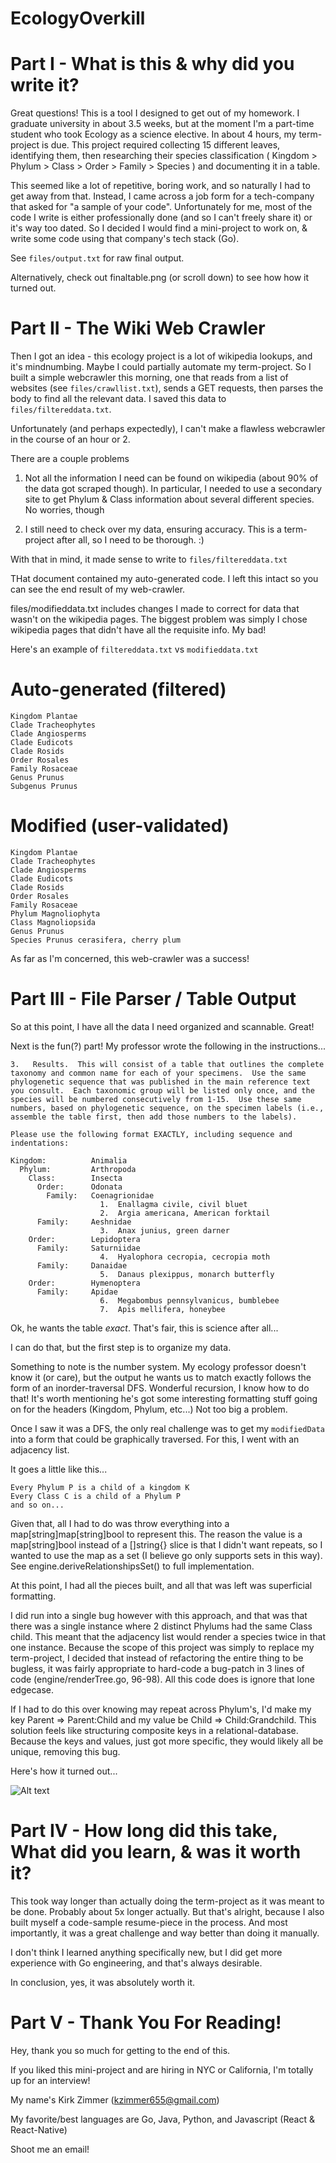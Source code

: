 # EcologyOverkill

# Part I - What is this & why did you write it? 


Great questions! This is a tool I designed to get out of my homework. I graduate university in about 3.5 weeks, but at the moment I'm a part-time student who took Ecology as a science elective. In about 4 hours, my term-project is due. This project required collecting 15 different leaves, identifying them,
then researching their species classification ( Kingdom > Phylum > Class > Order > Family > Species ) and documenting it in a table.

This seemed like a lot of repetitive, boring work, and so naturally I had to get away from that. Instead, I came across a job form for a tech-company that asked for "a sample of your code". Unfortunately for me, most of the code I write is either professionally done (and so I can't freely share it) or it's way too dated. So I decided I would find a mini-project to work on, & write some code using that company's tech stack (Go).


See ```files/output.txt``` for raw final output.

Alternatively, check out finaltable.png (or scroll down) to see how how it turned out.

# Part II - The Wiki Web Crawler
Then I got an idea - this ecology project is a lot of wikipedia lookups, and it's mindnumbing. Maybe I could partially automate my term-project. So I built a simple webcrawler this morning, one that reads from a list of websites (see ```files/crawllist.txt```), sends a GET requests, then parses the body to find all the relevant data. I saved this data to ```files/filtereddata.txt```.

Unfortunately (and perhaps expectedly), I can't make a flawless webcrawler in the course of an hour or 2. 

There are a couple problems

1. Not all the information I need can be found on wikipedia (about 90% of the data got scraped though). In particular, I needed to use a secondary site to get Phylum & Class information about several different species. No worries, though

2. I still need to check over my data, ensuring accuracy. This is a term-project after all, so I need to be thorough. :)

With that in mind, it made sense to write to ```files/filtereddata.txt```

THat document contained my auto-generated code. I left this intact so you can see the end result of my web-crawler. 

files/modifieddata.txt includes changes I made to correct for data that wasn't on the wikipedia pages. The biggest problem was simply I chose wikipedia pages that didn't have all the requisite info. My bad!

Here's an example of ```filtereddata.txt``` vs ```modifieddata.txt```

# Auto-generated (filtered)
```
Kingdom Plantae
Clade Tracheophytes
Clade Angiosperms
Clade Eudicots
Clade Rosids
Order Rosales
Family Rosaceae
Genus Prunus
Subgenus Prunus
```
# Modified (user-validated)
```
Kingdom Plantae
Clade Tracheophytes
Clade Angiosperms
Clade Eudicots
Clade Rosids
Order Rosales
Family Rosaceae
Phylum Magnoliophyta
Class Magnoliopsida
Genus Prunus
Species Prunus cerasifera, cherry plum
```
As far as I'm concerned, this web-crawler was a success!

# Part III - File Parser / Table Output

So at this point, I have all the data I need organized and scannable. Great!

Next is the fun(?) part! My professor wrote the following in the instructions...

```
3.   Results.  This will consist of a table that outlines the complete taxonomy and common name for each of your specimens.  Use the same phylogenetic sequence that was published in the main reference text you consult.  Each taxonomic group will be listed only once, and the species will be numbered consecutively from 1-15.  Use these same numbers, based on phylogenetic sequence, on the specimen labels (i.e., assemble the table first, then add those numbers to the labels).  

Please use the following format EXACTLY, including sequence and indentations: 

Kingdom:          Animalia
  Phylum:         Arthropoda
    Class:        Insecta
      Order:      Odonata
        Family:   Coenagrionidae
                    1.  Enallagma civile, civil bluet
                    2.  Argia americana, American forktail
      Family:     Aeshnidae
                    3.  Anax junius, green darner
    Order:        Lepidoptera
      Family:     Saturniidae
                    4.  Hyalophora cecropia, cecropia moth
      Family:     Danaidae
                    5.  Danaus plexippus, monarch butterfly
    Order:        Hymenoptera
      Family:     Apidae
                    6.  Megabombus pennsylvanicus, bumblebee
                    7.  Apis mellifera, honeybee
```

Ok, he wants the table *exact*. That's fair, this is science after all...

I can do that, but the first step is to organize my data.

Something to note is the number system. My ecology professor doesn't know it (or care), but the output he wants us to match exactly follows the form of an inorder-traversal DFS. Wonderful recursion, I know how to do that! It's worth mentioning he's got some interesting formatting stuff going on for the headers (Kingdom, Phylum, etc...) Not too big a problem.

Once I saw it was a DFS, the only real challenge was to get my ```modifiedData``` into a form that could be graphically traversed. For this, I went with an adjacency list.

It goes a little like this...

```
Every Phylum P is a child of a kingdom K
Every Class C is a child of a Phylum P
and so on...
```

Given that, all I had to do was throw everything into a map[string]map[string]bool to represent this.
The reason the value is a map[string]bool instead of a []string{} slice is that I didn't want repeats, so
I wanted to use the map as a set (I believe go only supports sets in this way). See engine.deriveRelationshipsSet() to full implementation.

At this point, I had all the pieces built, and all that was left was superficial formatting.

I did run into a single bug however with this approach, and that was that there was a single instance where 2 distinct Phylums had the same Class child. This meant that the adjacency list would render a species twice in that one instance. Because the scope of this project was simply to replace my term-project, I decided that instead of refactoring the entire thing to be bugless, it was fairly appropriate to hard-code a bug-patch in 3 lines of code (engine/renderTree.go, 96-98). All this code does is ignore that lone edgecase.

If I had to do this over knowing may repeat across Phylum's, I'd make my key Parent => Parent:Child and my value be Child => Child:Grandchild. This solution feels like structuring composite keys in a relational-database. Because the keys and values, just got more specific, they would likely all be unique, removing this bug.

Here's how it turned out...

![Alt text](finaloutput.png?raw=true "Output")

# Part IV - How long did this take, What did you learn, & was it worth it?

This took way longer than actually doing the term-project as it was meant to be done. Probably about 5x longer actually. But that's alright, because I also built myself a code-sample resume-piece in the process. And most importantly, it was a great challenge and way better than doing it manually.

I don't think I learned anything specifically new, but I did get more experience with Go engineering, and that's always desirable.  

In conclusion, yes, it was absolutely worth it.

# Part V - Thank You For Reading!

Hey, thank you so much for getting to the end of this. 

If you liked this mini-project and are hiring in NYC or California, I'm totally up for an interview!


My name's Kirk Zimmer (kzimmer655@gmail.com)

My favorite/best languages are Go, Java, Python, and Javascript (React & React-Native)

Shoot me an email!
